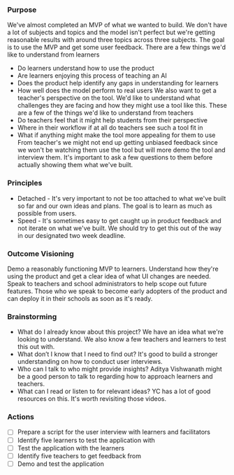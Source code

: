 ### Purpose
We've almost completed an MVP of what we wanted to build. We don't have a lot of subjects and topics and the model isn't perfect but we're getting reasonable results with around three topics across three subjects. The goal is to use the MVP and get some user feedback. There are a few things we'd like to understand from learners
- Do learners understand how to use the product
- Are learners enjoying this process of teaching an AI
- Does the product help identify any gaps in understanding for learners
- How well does the model perform to real users
We also want to get a teacher's perspective on the tool. We'd like to understand what challenges they are facing and how they might use a tool like this. These are a few of the things we'd like to understand from teachers
- Do teachers feel that it might help students from their perspective
- Where in their workflow if at all do teachers see such a tool fit in
- What if anything might make the tool more appealing for them to use
From teacher's we might not end up getting unbiased feedback since we won't be watching them use the tool but will more demo the tool and interview them. It's important to ask a few questions to them before actually showing them what we've built. 

### Principles 
- Detached - It's very important to not be too attached to what we've built so far and our own ideas and plans. The goal is to learn as much as possible from users. 
- Speed - It's sometimes easy to get caught up in product feedback and not iterate on what we've built. We should try to get this out of the way in our designated two week deadline. 

### Outcome Visioning
Demo a reasonably functioning MVP to learners. Understand how they're using the product and get a clear idea of what UI changes are needed. Speak to teachers and school administrators to help scope out future features. Those who we speak to become early adopters of the product and can deploy it in their schools as soon as it's ready. 

### Brainstorming
- What do I already know about this project? We have an idea what we're looking to understand. We also know a few teachers and learners to test this out with. 
- What don’t I know that I need to find out? It's good to build a stronger understanding on how to conduct user interviews. 
- Who can I talk to who might provide insights? Aditya Vishwanath might be a good person to talk to regarding how to approach learners and teachers. 
- What can I read or listen to for relevant ideas? YC has a lot of good resources on this. It's worth revisiting those videos. 

### Actions
- [ ] Prepare a script for the user interview with learners and facilitators
- [ ] Identify five learners to test the application with
- [ ] Test the application with the learners
- [ ] Identify five teachers to get feedback from 
- [ ] Demo and test the application
